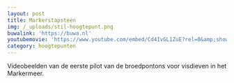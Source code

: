 ```yaml
---
layout: post
title: Markerstapsteen
img: /_uploads/stil-hoogtepunt.png
buwalink: 'https://buwa.nl'
youtubemovie: 'https://www.youtube.com/embed/Cd4IvGL1ZuE?rel=0&amp;showinfo=0&amp;start=60'
category: hoogtepunten
---
```


Videobeelden van de eerste pilot van de broedpontons voor visdieven in het Markermeer.
